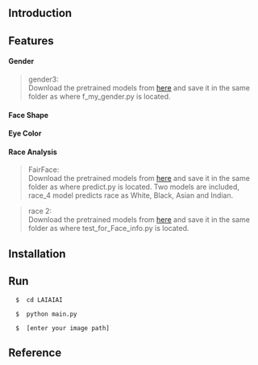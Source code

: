 ## Introduction

## Features

#### Gender
> gender3:   
> Download the pretrained models from [here](https://drive.google.com/uc?id=1wUXRVlbsni2FN9-jkS_f4UTUrm1bRLyk) and save it in the same folder as where f_my_gender.py 
> is located.

#### Face Shape

#### Eye Color

#### Race Analysis
> FairFace:      
> Download the pretrained models from [here](https://drive.google.com/file/d/1n7L6mZjf9JeZqDiUL8SvdqY_kJeefhzO/view?usp=sharing) and save it in the same folder as 
> where predict.py is located. Two models are included, race_4 model predicts race as White, Black, Asian and Indian.

> race 2:      
> Download the pretrained models from [here](https://drive.google.com/file/d/1aJYpSF34_G-Hybrq6HRKDQ6FVjn2ZGzq/view?usp=sharing) and save it in the same folder as 
> where test_for_Face_info.py is located. 

## Installation

## Run
```
  $  cd LAIAIAI
```
```
  $  python main.py
```
```
  $  [enter your image path]
```

## Reference
